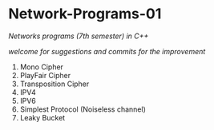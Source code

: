 # Network-Programs-01
*Networks programs (7th semester) in C++*

*welcome for suggestions and commits for the improvement*

1. Mono Cipher
2. PlayFair Cipher
3. Transposition Cipher
4. IPV4
5. IPV6
6. Simplest Protocol (Noiseless channel)
7. Leaky Bucket
